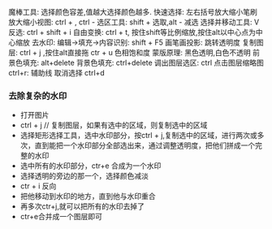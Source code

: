 魔棒工具: 		选择颜色容差,值越大选择颜色越多.
快速选择: 		左右括号放大缩小笔刷
放大缩小视图: 	ctrl +  , ctrl -
选区工具: 		shift +  选取,alt -  减选
选择并移动工具: 	V
反选: 			ctrl + shift + i
自由变换: 		ctrl + t, 按住shift等比例缩放,按住alt以中心点为中心缩放
去水印: 			编辑->填充->内容识别: shift + F5
画笔画投影: 		跳转透明度
复制图层: 		ctrl + j ,按住alt直接拖
ctr + u 色相饱和度
蒙版原理: 		黑色透明,白色不透明
前景色填充: 		alt+delete  背景色填充: ctrl+delete
调出图层选区: 	ctrl 点击图层缩略图
ctrl+r:			辅助线
取消选择        ctrl+d




### 去除复杂的水印

+ 打开图片
+ ctrl + j // 复制图层，如果有选中的区域，则复制选中的区域
+ 选择矩形选择工具，选中水印部分，按ctrl + j,复制选中的区域，进行两次或多次，直到能把一个水印部分全部选出来，通过调整透明度，把他们拼成一个完整的水印
+ 选中所有的水印部分，ctr+e 合成为一个水印
+ 选择透明的旁边的那一个，选择颜色减淡
+ ctr + i 反向
+ 把他移动到水印的地方，直到他与水印重合
+ 再多次ctr+j,就可以把所有的水印去掉了
+ ctr+e合并成一个图层即可
